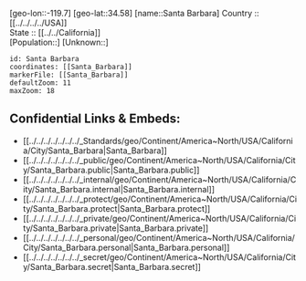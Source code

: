 ﻿---
location: [34.58,-119.7] 
mapzoom: [7,12] 
mapmarker: city 
type: City
tags:
- geo/City


SpocWebEntityId: 33941
isDeleted: false
confidential: public

---
[geo-lon::-119.7] 
[geo-lat::34.58] 
[name::Santa Barbara] 
Country :: [[../../../../USA]]  
State :: [[../../California]]  
[Population::] 
[Unknown::] 


```leaflet
id: Santa Barbara
coordinates: [[Santa_Barbara]] 
markerFile: [[Santa_Barbara]] 
defaultZoom: 11 
maxZoom: 18
```


## Confidential Links & Embeds: 
- [[../../../../../../../_Standards/geo/Continent/America~North/USA/California/City/Santa_Barbara|Santa_Barbara]] 
- [[../../../../../../../_public/geo/Continent/America~North/USA/California/City/Santa_Barbara.public|Santa_Barbara.public]] 
- [[../../../../../../../_internal/geo/Continent/America~North/USA/California/City/Santa_Barbara.internal|Santa_Barbara.internal]] 
- [[../../../../../../../_protect/geo/Continent/America~North/USA/California/City/Santa_Barbara.protect|Santa_Barbara.protect]] 
- [[../../../../../../../_private/geo/Continent/America~North/USA/California/City/Santa_Barbara.private|Santa_Barbara.private]] 
- [[../../../../../../../_personal/geo/Continent/America~North/USA/California/City/Santa_Barbara.personal|Santa_Barbara.personal]] 
- [[../../../../../../../_secret/geo/Continent/America~North/USA/California/City/Santa_Barbara.secret|Santa_Barbara.secret]] 
